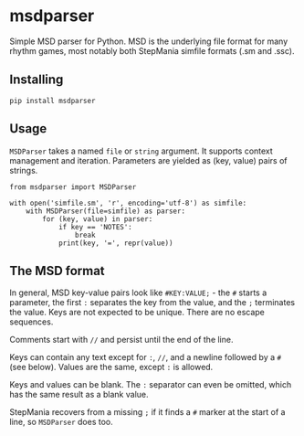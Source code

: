 # msdparser

Simple MSD parser for Python. MSD is the underlying file format for many rhythm games, most notably both StepMania simfile formats (.sm and .ssc).

## Installing

    pip install msdparser

## Usage

`MSDParser` takes a named `file` or `string` argument. It supports context management and iteration. Parameters are yielded as (key, value) pairs of strings.

    from msdparser import MSDParser

    with open('simfile.sm', 'r', encoding='utf-8') as simfile:
        with MSDParser(file=simfile) as parser:
            for (key, value) in parser:
                if key == 'NOTES':
                    break
                print(key, '=', repr(value))

## The MSD format

In general, MSD key-value pairs look like `#KEY:VALUE;` - the `#` starts a parameter, the first `:` separates the key from the value, and the `;` terminates the value. Keys are not expected to be unique. There are no escape sequences.

Comments start with `//` and persist until the end of the line.

Keys can contain any text except for `:`, `//`, and a newline followed by a `#` (see below). Values are the same, except `:` is allowed.

Keys and values can be blank. The `:` separator can even be omitted, which has the same result as a blank value.

StepMania recovers from a missing `;` if it finds a `#` marker at the start of a line, so `MSDParser` does too.